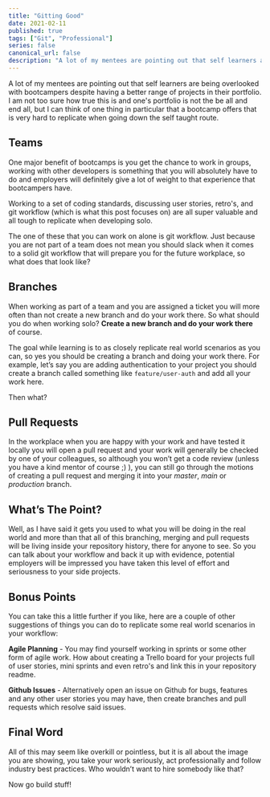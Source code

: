 ```yaml
---
title: "Gitting Good"
date: 2021-02-11
published: true
tags: ["Git", "Professional"]
series: false
canonical_url: false
description: "A lot of my mentees are pointing out that self learners are being overlooked with bootcampers despite having a better range of projects in their portfolio. I am not too sure how true this is and one's portfolio is not the be all and end all, but I can think of one thing in particular that a bootcamp offers that is very hard to replicate when going down the self taught route."
---
```


A lot of my mentees are pointing out that self learners are being overlooked with bootcampers despite having a better range of projects in their portfolio. I am not too sure how true this is and one's portfolio is not the be all and end all, but I can think of one thing in particular that a bootcamp offers that is very hard to replicate when going down the self taught route.

## Teams

One major benefit of bootcamps is you get the chance to work in groups, working with other developers is something that you will absolutely have to do and employers will definitely give a lot of weight to that experience that bootcampers have.

Working to a set of coding standards, discussing user stories, retro's, and git workflow (which is what this post focuses on) are all super valuable and all tough to replicate when developing solo.

The one of these that you can work on alone is git workflow. Just because you are not part of a team does not mean you should slack when it comes to a solid git workflow that will prepare you for the future workplace, so what does that look like?

## Branches

When working as part of a team and you are assigned a ticket you will more often than not create a new branch and do your work there. So what should you do when working solo? **Create a new branch and do your work there** of course.

The goal while learning is to as closely replicate real world scenarios as you can, so yes you should be creating a branch and doing your work there. For example, let’s say you are adding authentication to your project you should create a branch called something like `feature/user-auth` and add all your work here.

Then what?

## Pull Requests

In the workplace when you are happy with your work and have tested it locally you will open a pull request and your work will generally be checked by one of your colleagues, so although you won’t get a code review (unless you have a kind mentor of course ;) ), you can still go through the motions of creating a pull request and merging it into your _master_, _main_ or _production_ branch.

## What’s The Point?

Well, as I have said it gets you used to what you will be doing in the real world and more than that all of this branching, merging and pull requests will be living inside your repository history, there for anyone to see. So you can talk about your workflow and back it up with evidence, potential employers will be impressed you have taken this level of effort and seriousness to your side projects.

## Bonus Points

You can take this a little further if you like, here are a couple of other suggestions of things you can do to replicate some real world scenarios in your workflow:

**Agile Planning** - You may find yourself working in sprints or some other form of agile work. How about creating a Trello board for your projects full of user stories, mini sprints and even retro's and link this in your repository readme.

**Github Issues** - Alternatively open an issue on Github for bugs, features and any other user stories you may have, then create branches and pull requests which resolve said issues.

## Final Word

All of this may seem like overkill or pointless, but it is all about the image you are showing, you take your work seriously, act professionally and follow industry best practices. Who wouldn’t want to hire somebody like that?

Now go build stuff!

